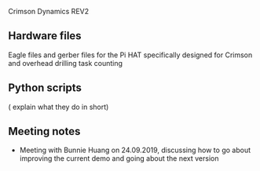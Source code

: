 Crimson Dynamics REV2
## Hardware files
Eagle files and gerber files for the Pi HAT specifically designed for Crimson and overhead drilling task counting

## Python scripts 
( explain what they do in short)

## Meeting notes
* Meeting with Bunnie Huang on 24.09.2019, discussing how to go about improving the current demo and going about the next version 